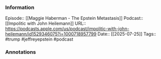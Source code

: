 ### Information

Episode:: [[Maggie Haberman - The Epstein Metastasis]]
Podcast:: [[Impolitic with John Heilemann]]
URL:: https://podcasts.apple.com/us/podcast/impolitic-with-john-heilemann/id1529346075?i=1000718957799
Date:: [[2025-07-25]]
Tags:: #trump #jeffreyepstein 
#podcast


### Annotations

